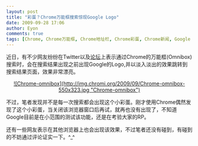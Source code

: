```yaml
---
layout: post
title: "彩蛋？Chrome万能框搜索惊现Google Logo"
date: 2009-09-28 17:06
author: Eyon
comments: true
tags: [Chrome, Chrome万能框, Chrome地址栏, Chrome彩蛋, Chrome新闻, Google Logo]
---
```

近日，有不少网友纷纷在Twitter以及[论坛](http://bbs.chromi.org/thread-7420-1-1.html)上表示通过Chrome的万能框(Omnibox)搜索时，会在搜索结果出现之前出现Google的Logo,并以淡入淡出的效果跳转到搜索结果页面，效果非常漂亮。

<p style="text-align: center;"><a href="http://img.chromi.org/2009/09/Chrome-omnibox.jpg">![Chrome-omnibox](http://img.chromi.org/2009/09/Chrome-omnibox-550x323.jpg "Chrome-omnibox")</a>


不过，笔者发现并不是每一次搜索都会出现这个小彩蛋。刚才使用Chrome偶然发现了这个小彩蛋，当关闭该浏览器窗口后再试，就再也没有出现了，不知道Google目前是在小范围的测试该功能，还是在考验大家的RP。

还有一些网友表示在其他浏览器上也会出现该效果，不过笔者还没有碰到，有碰到的不妨通过评论证实一下。^_^
